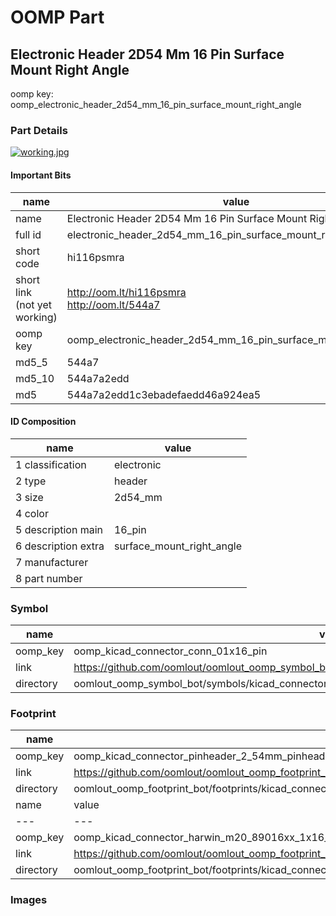 # OOMP Part  
## Electronic Header 2D54 Mm 16 Pin Surface Mount Right Angle  
  
oomp key: oomp_electronic_header_2d54_mm_16_pin_surface_mount_right_angle  
  
### Part Details  
  
[![working.jpg](working_600.jpg)](working.jpg)  
  
#### Important Bits  
| name | value | 
| --- | --- | 
| name | Electronic Header 2D54 Mm 16 Pin Surface Mount Right Angle | 
| full id | electronic_header_2d54_mm_16_pin_surface_mount_right_angle | 
| short code | hi116psmra | 
| short link<br>(not yet working) | http://oom.lt/hi116psmra<br>http://oom.lt/544a7 | 
| oomp key | oomp_electronic_header_2d54_mm_16_pin_surface_mount_right_angle | 
| md5_5 | 544a7 | 
| md5_10 | 544a7a2edd | 
| md5 | 544a7a2edd1c3ebadefaedd46a924ea5 | 
#### ID Composition  
| name | value | 
| --- | --- | 
| 1 classification | electronic | 
| 2 type | header | 
| 3 size | 2d54_mm | 
| 4 color |  | 
| 5 description main | 16_pin | 
| 6 description extra | surface_mount_right_angle | 
| 7 manufacturer |  | 
| 8 part number |  | 
### Symbol  
| name | value | 
| --- | --- | 
| oomp_key | oomp_kicad_connector_conn_01x16_pin | 
| link | https://github.com/oomlout/oomlout_oomp_symbol_bot/tree/main/symbols/kicad_connector_conn_01x16_pin | 
| directory | oomlout_oomp_symbol_bot/symbols/kicad_connector_conn_01x16_pin//working/working.kicad_sym | 
### Footprint  
| name | value | 
| --- | --- | 
| oomp_key | oomp_kicad_connector_pinheader_2_54mm_pinheader_1x16_p2_54mm_vertical | 
| link | https://github.com/oomlout/oomlout_oomp_footprint_bot/tree/main/foootprntss/kicad_connector_pinheader_2_54mm_pinheader_1x16_p2_54mm_vertical | 
| directory | oomlout_oomp_footprint_bot/footprints/kicad_connector_pinheader_2_54mm_pinheader_1x16_p2_54mm_vertical//working/working.kicad_mod | 
| name | value | 
| --- | --- | 
| oomp_key | oomp_kicad_connector_harwin_m20_89016xx_1x16_p2_54mm_horizontal | 
| link | https://github.com/oomlout/oomlout_oomp_footprint_bot/tree/main/foootprntss/kicad_connector_harwin_m20_89016xx_1x16_p2_54mm_horizontal | 
| directory | oomlout_oomp_footprint_bot/footprints/kicad_connector_harwin_m20_89016xx_1x16_p2_54mm_horizontal//working/working.kicad_mod | 
### Images  
